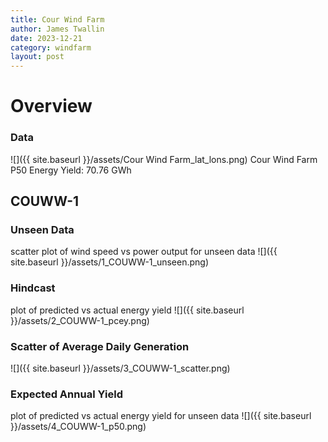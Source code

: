 ```yaml
---
title: Cour Wind Farm
author: James Twallin
date: 2023-12-21
category: windfarm
layout: post
---
```

# Overview

### Data

![]({{ site.baseurl }}/assets/Cour Wind Farm_lat_lons.png)
Cour Wind Farm P50 Energy Yield: 70.76 GWh

COUWW-1
-------------
### Unseen Data 
scatter plot of wind speed vs power output for unseen data
![]({{ site.baseurl }}/assets/1_COUWW-1_unseen.png)
### Hindcast 
plot of predicted vs actual energy yield
![]({{ site.baseurl }}/assets/2_COUWW-1_pcey.png)
### Scatter of Average Daily Generation 

![]({{ site.baseurl }}/assets/3_COUWW-1_scatter.png)
### Expected Annual Yield 
plot of predicted vs actual energy yield for unseen data
![]({{ site.baseurl }}/assets/4_COUWW-1_p50.png)


